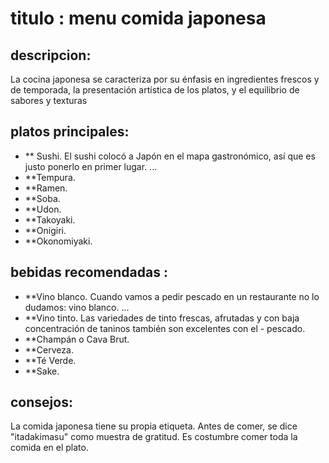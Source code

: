 # titulo : menu comida japonesa

## descripcion:
La cocina japonesa se caracteriza por su énfasis en ingredientes frescos y de temporada, la presentación artística de los platos, y el equilibrio de sabores y texturas

## platos principales:
- ** Sushi. El sushi colocó a Japón en el mapa gastronómico, así que es justo ponerlo en primer lugar. ...
- **Tempura. 
- **Ramen.
- **Soba. 
- **Udon. 
- **Takoyaki. 
- **Onigiri. 
- **Okonomiyaki.

## bebidas recomendadas :
- **Vino blanco. Cuando vamos a pedir pescado en un restaurante no lo dudamos: vino blanco. ...
- **Vino tinto. Las variedades de tinto frescas, afrutadas y con baja concentración de taninos también son excelentes con el - pescado. 
- **Champán o Cava Brut. 
- **Cerveza. 
- **Té Verde. 
- **Sake.

## consejos: 
La comida japonesa tiene su propia etiqueta. Antes de comer, se dice "itadakimasu" como muestra de gratitud. Es costumbre comer toda la comida en el plato. 